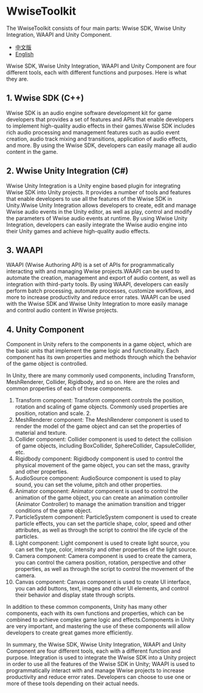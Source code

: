 # WwiseToolkit

The WwiseToolkit consists of four main parts: Wwise SDK, Wwise Unity Integration, WAAPI and Unity Component.

* [中文版](./README_CN.md)
* [English](./README.md)

Wwise SDK, Wwise Unity Integration, WAAPI and Unity Component are four different tools, each with different functions and purposes. Here is what they are.

## 1. Wwise SDK (C++)

Wwise SDK is an audio engine software development kit for game developers that provides a set of features and APIs that enable developers to implement high-quality audio effects in their games.Wwise SDK includes rich audio processing and management features such as audio event creation, audio track mixing and transitions, application of audio effects, and more. By using the Wwise SDK, developers can easily manage all audio content in the game.

## 2. Wwise Unity Integration (C#)

Wwise Unity Integration is a Unity engine based plugin for integrating Wwise SDK into Unity projects. It provides a number of tools and features that enable developers to use all the features of the Wwise SDK in Unity.Wwise Unity Integration allows developers to create, edit and manage Wwise audio events in the Unity editor, as well as play, control and modify the parameters of Wwise audio events at runtime. By using Wwise Unity Integration, developers can easily integrate the Wwise audio engine into their Unity games and achieve high-quality audio effects.

## 3. WAAPI

WAAPI (Wwise Authoring API) is a set of APIs for programmatically interacting with and managing Wwise projects.WAAPI can be used to automate the creation, management and export of audio content, as well as integration with third-party tools. By using WAAPI, developers can easily perform batch processing, automate processes, customize workflows, and more to increase productivity and reduce error rates. WAAPI can be used with the Wwise SDK and Wwise Unity Integration to more easily manage and control audio content in Wwise projects.

## 4. Unity Component

Component in Unity refers to the components in a game object, which are the basic units that implement the game logic and functionality. Each component has its own properties and methods through which the behavior of the game object is controlled.

In Unity, there are many commonly used components, including Transform, MeshRenderer, Collider, Rigidbody, and so on. Here are the roles and common properties of each of these components.

1. Transform component: Transform component controls the position, rotation and scaling of game objects. Commonly used properties are position, rotation and scale. 2.
2. MeshRenderer component: The MeshRenderer component is used to render the model of the game object and can set the properties of material and texture.
3. Collider component: Collider component is used to detect the collision of game objects, including BoxCollider, SphereCollider, CapsuleCollider, etc.
4. Rigidbody component: Rigidbody component is used to control the physical movement of the game object, you can set the mass, gravity and other properties.
5. AudioSource component: AudioSource component is used to play sound, you can set the volume, pitch and other properties.
6. Animator component: Animator component is used to control the animation of the game object, you can create an animation controller (Animator Controller) to manage the animation transition and trigger conditions of the game object.
7. ParticleSystem component: ParticleSystem component is used to create particle effects, you can set the particle shape, color, speed and other attributes, as well as through the script to control the life cycle of the particles.
8. Light component: Light component is used to create light source, you can set the type, color, intensity and other properties of the light source.
9. Camera component: Camera component is used to create the camera, you can control the camera position, rotation, perspective and other properties, as well as through the script to control the movement of the camera.
10. Canvas component: Canvas component is used to create UI interface, you can add buttons, text, images and other UI elements, and control their behavior and display state through scripts.

In addition to these common components, Unity has many other components, each with its own functions and properties, which can be combined to achieve complex game logic and effects.Components in Unity are very important, and mastering the use of these components will allow developers to create great games more efficiently.

In summary, the Wwise SDK, Wwise Unity Integration, WAAPI and Unity Component are four different tools, each with a different function and purpose. Integration is used to integrate the Wwise SDK into a Unity project in order to use all the features of the Wwise SDK in Unity; WAAPI is used to programmatically interact with and manage Wwise projects to increase productivity and reduce error rates. Developers can choose to use one or more of these tools depending on their actual needs.
